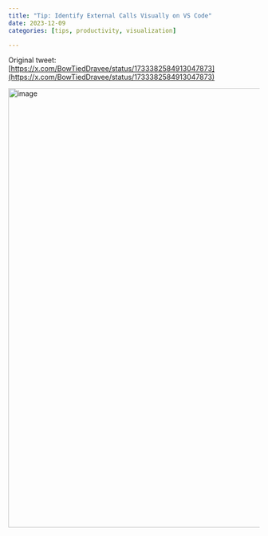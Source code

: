 ```yaml
---
title: "Tip: Identify External Calls Visually on VS Code"
date: 2023-12-09
categories: [tips, productivity, visualization]

---
```


Original tweet: [https://x.com/BowTiedDravee/status/1733382584913047873](https://x.com/BowTiedDravee/status/1733382584913047873)

<img width="880" alt="image" src="https://github.com/user-attachments/assets/99c3d7d4-a624-4d3c-bc2f-021a8b9d103f" />
